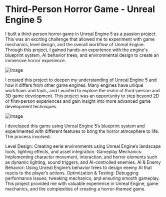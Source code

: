 # Third-Person Horror Game - Unreal Engine 5

I built a third-person horror game in Unreal Engine 5 as a passion project. This was an exciting challenge that allowed me to experiment with game mechanics, level design, and the overall workflow of Unreal Engine. Through this project, I gained hands-on experience with the engine's blueprint system, AI behavior trees, and environmental design to create an immersive horror experience.

![Image](https://github.com/user-attachments/assets/7998ab2c-16c5-4d71-bd6d-7bd52eded83a)






I created this project to deepen my understanding of Unreal Engine 5 and how it differs from other game engines. Many engines have unique workflows and tools, and I wanted to explore the realm of third-person and 3D game development. This project was an opportunity to step beyond 2D or first-person experiences and gain insight into more advanced game development techniques.

![Image](https://github.com/user-attachments/assets/3b59b7ec-359d-4624-a65b-e92a46ca9ac6)




I developed this game using Unreal Engine 5’s blueprint system and experimented with different features to bring the horror atmosphere to life. The process involved:

Level Design: Creating eerie environments using Unreal Engine’s landscape tools, lighting effects, and asset integration.
Gameplay Mechanics: Implementing character movement, interaction, and horror elements such as dynamic lighting, sound triggers, and AI-controlled enemies.
AI & Enemy Behavior: Using Unreal Engine’s behavior trees to design enemy AI that reacts to the player’s actions.
Optimization & Testing: Debugging performance issues, tweaking mechanics, and ensuring smooth gameplay.
This project provided me with valuable experience in Unreal Engine, game mechanics, and the complexities of creating a horror-themed game.
